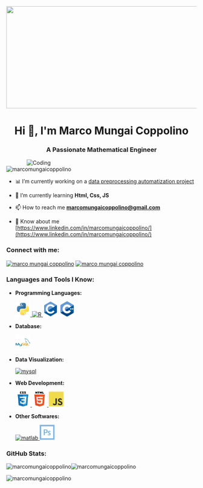 <img src="https://thumbs.dreamstime.com/b/big-data-science-analysis-business-technology-concept-virtual-screen-big-data-science-analysis-business-technology-concept-145015243.jpg" width="1100" height="270">
<h1 align="center">Hi 👋, I'm Marco Mungai Coppolino</h1>
<h3 align="center">A Passionate Mathematical Engineer</h3>
<img src="https://media1.giphy.com/media/qgQUggAC3Pfv687qPC/giphy.gif?cid=790b7611f406f5a1856207386bfe33ad9473cfccf056e16b&rid=giphy.gif&ct=g" img align="right" alt="Coding" width="450" >

<p align="left"> <img src="https://komarev.com/ghpvc/?username=marcomungaicoppolino&label=Profile%20views&color=0e75b6&style=flat" alt="marcomungaicoppolino" /> </p>

- 📊 I’m currently working on a [data preprocessing automatization project](https://github.com/MarcoMungaiCoppolino/Simple_Preprocessing)

- 🌱 I’m currently learning **Html, Css, JS**

- 📫 How to reach me **marcomungaicoppolino@gmail.com**

- 📄 Know about me [https://www.linkedin.com/in/marcomungaicoppolino/](https://www.linkedin.com/in/marcomungaicoppolino/)

<h3 align="left">Connect with me:</h3>
<p align="left">
<a href="https://linkedin.com/in/marco mungai coppolino" target="blank"><img align="center" src="https://raw.githubusercontent.com/rahuldkjain/github-profile-readme-generator/master/src/images/icons/Social/linked-in-alt.svg" alt="marco mungai coppolino" height="30" width="40" /></a>
<a href="https://kaggle.com/marco mungai coppolino" target="blank"><img align="center" src="https://raw.githubusercontent.com/rahuldkjain/github-profile-readme-generator/master/src/images/icons/Social/kaggle.svg" alt="marco mungai coppolino" height="30" width="40" /></a>
</p>

<h3 align="left">Languages and Tools I Know:</h3>
<ul>
  <li><strong>Programming Languages: </strong></li>
  <p align="left"> <a href="https://www.python.org" target="_blank" rel="noreferrer"> <img src="https://raw.githubusercontent.com/devicons/devicon/master/icons/python/python-original.svg" alt="python" width="40" height="40"/> </a> <a href="https://www.r-project.org/" target="_blank" rel="noreferrer"> <img src="https://www.r-project.org/Rlogo.png" alt="R" width="40" height="40"/> </a <a href="https://www.cprogramming.com/" target="_blank" rel="noreferrer"> <img src="https://raw.githubusercontent.com/devicons/devicon/master/icons/c/c-original.svg" alt="c" width="40" height="40"/> </a> <a href="https://www.w3schools.com/cpp/" target="_blank" rel="noreferrer"> <img src="https://raw.githubusercontent.com/devicons/devicon/master/icons/cplusplus/cplusplus-original.svg" alt="cplusplus" width="40" height="40"/> </a> </p> 
  <li><strong>Database: </strong></li>
  <p align="left"> <a href="https://www.mysql.com/" target="_blank" rel="noreferrer"> <img src="https://raw.githubusercontent.com/devicons/devicon/master/icons/mysql/mysql-original-wordmark.svg" alt="mysql" width="40" height="40"/> </a> </p>
  <li><strong>Data Visualization: </strong></li>
  <p align="left"> <a href="https://powerbi.microsoft.com/en-au/" target="_blank" rel="noreferrer"> <img src="https://logos-world.net/wp-content/uploads/2022/02/Power-BI-Logo-700x394.png" alt="mysql" width="50" height="35"/> </a> </p>
  <li><strong>Web Development: </strong></li>
  <p align="left"> <a href="https://www.w3schools.com/css/" target="_blank" rel="noreferrer"> <img src="https://raw.githubusercontent.com/devicons/devicon/master/icons/css3/css3-original-wordmark.svg" alt="css3" width="40" height="40"/> </a> <a href="https://www.w3.org/html/" target="_blank" rel="noreferrer"> <img src="https://raw.githubusercontent.com/devicons/devicon/master/icons/html5/html5-original-wordmark.svg" alt="html5" width="40" height="40"/> </a> <a href="https://developer.mozilla.org/en-US/docs/Web/JavaScript" target="_blank" rel="noreferrer"> <img src="https://raw.githubusercontent.com/devicons/devicon/master/icons/javascript/javascript-original.svg" alt="javascript" width="40" height="40"/> 
</a> </p>
  <li><strong>Other Softwares: </strong></li>
  <p align="left"> <a href="https://www.mathworks.com/" target="_blank" rel="noreferrer"> <img src="https://upload.wikimedia.org/wikipedia/commons/2/21/Matlab_Logo.png" alt="matlab" width="40" height="40"/> <a href="https://www.photoshop.com/en" target="_blank" rel="noreferrer"> <img src="https://raw.githubusercontent.com/devicons/devicon/master/icons/photoshop/photoshop-line.svg" alt="photoshop" width="40" height="40"/> </a> </p> 
</ul> 

<h3 align="left">GitHub Stats:</h3>
<p><img align="left" src="https://github-readme-stats.vercel.app/api/top-langs?username=marcomungaicoppolino&show_icons=true&theme=dark&locale=en&layout=compact" alt="marcomungaicoppolino" /></p>

<p> &nbsp;<img align="left" src="https://github-readme-stats.vercel.app/api?username=marcomungaicoppolino&show_icons=true&theme=dark&locale=en" alt="marcomungaicoppolino" /> </p>

<p><img align="left" src="https://github-readme-streak-stats.herokuapp.com/?user=marcomungaicoppolino&theme=dark" alt="marcomungaicoppolino" /></p>
